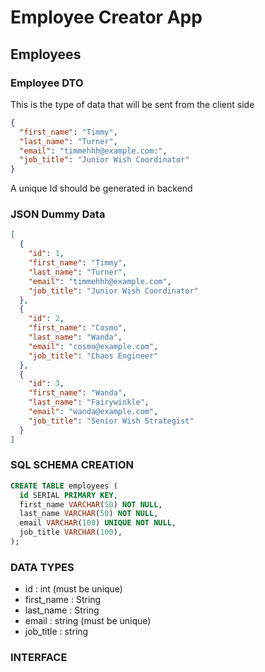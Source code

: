 # Employee Creator App

## Employees

### Employee DTO

This is the type of data that will be sent from the client side

```json
{
  "first_name": "Timmy",
  "last_name": "Turner",
  "email": "timmehhh@example.com:",
  "job_title": "Junior Wish Coordinator"
}
```

A unique Id should be generated in backend

### JSON Dummy Data

```json
[
  {
    "id": 1,
    "first_name": "Timmy",
    "last_name": "Turner",
    "email": "timmehhh@example.com",
    "job_title": "Junior Wish Coordinator"
  },
  {
    "id": 2,
    "first_name": "Cosmo",
    "last_name": "Wanda",
    "email": "cosmo@example.com",
    "job_title": "Chaos Engineer"
  },
  {
    "id": 3,
    "first_name": "Wanda",
    "last_name": "Fairywinkle",
    "email": "wanda@example.com",
    "job_title": "Senior Wish Strategist"
  }
]
```

### SQL SCHEMA CREATION

```sql
CREATE TABLE employees (
  id SERIAL PRIMARY KEY,
  first_name VARCHAR(50) NOT NULL,
  last_name VARCHAR(50) NOT NULL,
  email VARCHAR(100) UNIQUE NOT NULL,
  job_title VARCHAR(100),
);
```

### DATA TYPES

- id : int (must be unique)
- first_name : String
- last_name : String
- email : string (must be unique)
- job_title : string

### INTERFACE

```java

```
